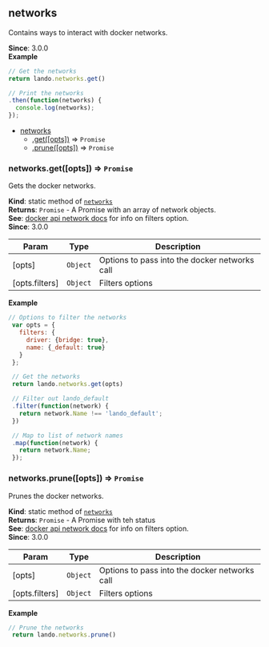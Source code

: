<a name="module_networks"></a>

## networks
Contains ways to interact with docker networks.

**Since**: 3.0.0  
**Example**  
```js
// Get the networks
return lando.networks.get()

// Print the networks
.then(function(networks) {
  console.log(networks);
});
```

* [networks](#module_networks)
    * [.get([opts])](#module_networks.get) ⇒ <code>Promise</code>
    * [.prune([opts])](#module_networks.prune) ⇒ <code>Promise</code>

<a name="module_networks.get"></a>

### networks.get([opts]) ⇒ <code>Promise</code>
Gets the docker networks.

**Kind**: static method of [<code>networks</code>](#module_networks)  
**Returns**: <code>Promise</code> - A Promise with an array of network objects.  
**See**: [docker api network docs](https://docs.docker.com/engine/api/v1.27/#operation/NetworkList) for info on filters option.  
**Since**: 3.0.0  

| Param | Type | Description |
| --- | --- | --- |
| [opts] | <code>Object</code> | Options to pass into the docker networks call |
| [opts.filters] | <code>Object</code> | Filters options |

**Example**  
```js
// Options to filter the networks
 var opts = {
   filters: {
     driver: {bridge: true},
     name: {_default: true}
   }
 };

 // Get the networks
 return lando.networks.get(opts)

 // Filter out lando_default
 .filter(function(network) {
   return network.Name !== 'lando_default';
 })

 // Map to list of network names
 .map(function(network) {
   return network.Name;
 });
```
<a name="module_networks.prune"></a>

### networks.prune([opts]) ⇒ <code>Promise</code>
Prunes the docker networks.

**Kind**: static method of [<code>networks</code>](#module_networks)  
**Returns**: <code>Promise</code> - A Promise with teh status  
**See**: [docker api network docs](https://docs.docker.com/engine/api/v1.27/#operation/NetworkPrune) for info on filters option.  
**Since**: 3.0.0  

| Param | Type | Description |
| --- | --- | --- |
| [opts] | <code>Object</code> | Options to pass into the docker networks call |
| [opts.filters] | <code>Object</code> | Filters options |

**Example**  
```js
// Prune the networks
 return lando.networks.prune()
```

